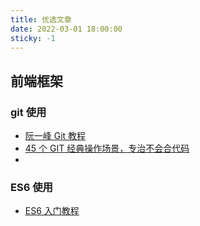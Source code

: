 ```yaml
---
title: 优选文章
date: 2022-03-01 18:00:00
sticky: -1
---
```


## 前端框架

### git 使用

- [阮一峰 Git 教程](https://www.bookstack.cn/read/git-tutorial/docs-commands-git-reset.md)
- [45 个 GIT 经典操作场景，专治不会合代码](https://mp.weixin.qq.com/s/2p4m63JdsCjBpVku-WaZyA)
-

### ES6 使用

- [ES6 入门教程](https://ES6.ruanyifeng.com/)
